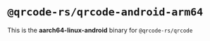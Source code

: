 # `@qrcode-rs/qrcode-android-arm64`

This is the **aarch64-linux-android** binary for `@qrcode-rs/qrcode`
